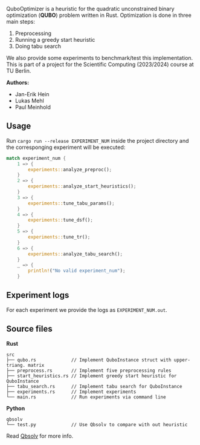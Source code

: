 QuboOptimizer is a heuristic for the quadratic unconstrained binary optimization
(**QUBO**) problem written in Rust.
Optimization is done in three main steps:

1. Preprocessing
2. Running a greedy start heuristic
3. Doing tabu search

We also provide some experiments to benchmark/test this implementation.  
This is part of a project for the Scientific Computing (2023/2024) course at
TU Berlin.

**Authors:**  
* Jan-Erik Hein  
* Lukas Mehl  
* Paul Meinhold

## Usage
Run `cargo run --release EXPERIMENT_NUM` inside the project directory and the
corresponging experiment will be executed:
```Rust
match experiment_num {
    1 => {
        experiments::analyze_preproc();
    }
    2 => {
        experiments::analyze_start_heuristics();
    }
    3 => {
        experiments::tune_tabu_params();
    }
    4 => {
        experiments::tune_dsf();
    }
    5 => {
        experiments::tune_tr();
    }
    6 => {
        experiments::analyze_tabu_search();
    }
    _ => {
        println!("No valid experiment_num");
    }
```

## Experiment logs
For each experiment we provide the logs as `EXPERIMENT_NUM.out`.

## Source files
**Rust**
```
src
├── qubo.rs             // Implement QuboInstance struct with upper-triang. matrix
├── preprocess.rs       // Implement five preprocessing rules
├── start_heuristics.rs // Implement greedy start heuristic for QuboInstance
├── tabu_search.rs      // Implement tabu search for QuboInstance
├── experiments.rs      // Implement experiments
└── main.rs             // Run experiments via command line
```
**Python**
```
qbsolv
└── test.py             // Use Qbsolv to compare with out heuristic
```
Read [Qbsolv](https://github.com/dwavesystems/qbsolv) for more info.

